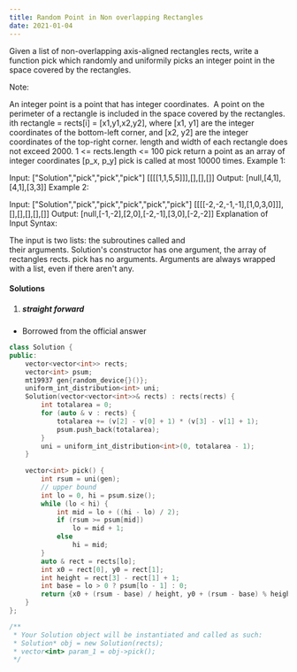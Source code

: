```yaml
---
title: Random Point in Non overlapping Rectangles
date: 2021-01-04
---
```

Given a list of non-overlapping axis-aligned rectangles rects, write a function pick which randomly and uniformily picks an integer point in the space covered by the rectangles.

Note:

An integer point is a point that has integer coordinates. 
A point on the perimeter of a rectangle is included in the space covered by the rectangles. 
ith rectangle = rects[i] = [x1,y1,x2,y2], where [x1, y1] are the integer coordinates of the bottom-left corner, and [x2, y2] are the integer coordinates of the top-right corner.
length and width of each rectangle does not exceed 2000.
1 <= rects.length <= 100
pick return a point as an array of integer coordinates [p_x, p_y]
pick is called at most 10000 times.
Example 1:

Input: 
["Solution","pick","pick","pick"]
[[[[1,1,5,5]]],[],[],[]]
Output: 
[null,[4,1],[4,1],[3,3]]
Example 2:

Input: 
["Solution","pick","pick","pick","pick","pick"]
[[[[-2,-2,-1,-1],[1,0,3,0]]],[],[],[],[],[]]
Output: 
[null,[-1,-2],[2,0],[-2,-1],[3,0],[-2,-2]]
Explanation of Input Syntax:

The input is two lists: the subroutines called and their arguments. Solution's constructor has one argument, the array of rectangles rects. pick has no arguments. Arguments are always wrapped with a list, even if there aren't any.


#### Solutions

1. ##### straight forward

- Borrowed from the official answer

```cpp
class Solution {
public:
    vector<vector<int>> rects;
    vector<int> psum;
    mt19937 gen{random_device{}()};
    uniform_int_distribution<int> uni;
    Solution(vector<vector<int>>& rects) : rects(rects) {
        int totalarea = 0;
        for (auto & v : rects) {
            totalarea += (v[2] - v[0] + 1) * (v[3] - v[1] + 1);
            psum.push_back(totalarea);
        }
        uni = uniform_int_distribution<int>(0, totalarea - 1);
    }
    
    vector<int> pick() {
        int rsum = uni(gen);
        // upper bound
        int lo = 0, hi = psum.size();
        while (lo < hi) {
            int mid = lo + ((hi - lo) / 2);
            if (rsum >= psum[mid])
                lo = mid + 1;
            else
                hi = mid;
        }
        auto & rect = rects[lo];
        int x0 = rect[0], y0 = rect[1];
        int height = rect[3] - rect[1] + 1;
        int base = lo > 0 ? psum[lo - 1] : 0;
        return {x0 + (rsum - base) / height, y0 + (rsum - base) % height};
    }
};

/**
 * Your Solution object will be instantiated and called as such:
 * Solution* obj = new Solution(rects);
 * vector<int> param_1 = obj->pick();
 */
```